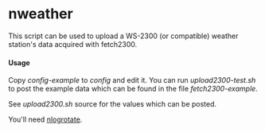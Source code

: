 nweather
========

This script can be used to upload a WS-2300 (or compatible) weather station's
data acquired with fetch2300.

#### Usage

Copy *config-example* to *config* and edit it. You can run *upload2300-test.sh*
to post the example data which can be found in the file *fetch2300-example*.

See *upload2300.sh* source for the values which can be posted.

You'll need [nlogrotate](https://github.com/nonoo/nlogrotate).

